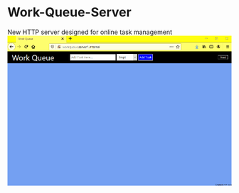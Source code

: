 # Work-Queue-Server
New HTTP server designed for online task management
![User screen shot](wqdemo1.gif)
